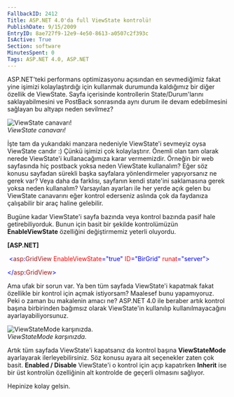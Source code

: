 ```yaml
---
FallbackID: 2412
Title: ASP.NET 4.0'da full ViewState kontrolü!
PublishDate: 9/15/2009
EntryID: 8ae727f9-12e9-4e50-8613-a0507c2f393c
IsActive: True
Section: software
MinutesSpent: 0
Tags: ASP.NET 4.0, ASP.NET
---
```

ASP.NET'teki performans optimizasyonu açısından en sevmediğimiz fakat
yine işimizi kolaylaştırdığı için kullanmak durumunda kaldığımız bir
diğer özellik de ViewState. Sayfa içerisinde kontrollerin
State/Durum'larını saklayabilmesini ve PostBack sonrasında aynı durum
ile devam edebilmesini sağlayan bu altyapı neden sevilmez?

![ViewState
canavarı!](http://cdn.daron.yondem.com/assets/2412/14092009_1.gif)\
*ViewState canavarı!*

İşte tam da yukarıdaki manzara nedeniyle ViewState'i sevmeyiz oysa
ViewState candır :) Çünkü işimizi çok kolaylaştırır. Önemli olan tam
olarak nerede ViewState'i kullanacağımıza karar vermemizdir. Örneğin bir
web sayfasında hiç postback yoksa neden ViewState kullanalım? Eğer söz
konusu sayfadan sürekli başka sayfalara yönlendirmeler yapıyorsanız ne
gerek var? Veya daha da farklısı, sayfanın kendi state'ini saklamasına
gerek yoksa neden kullanalım? Varsayılan ayarları ile her yerde açık
gelen bu ViewState canavarını eğer kontrol ederseniz aslında çok da
faydanıza çalışabilir bir araç haline gelebilir.

Bugüne kadar ViewState'i sayfa bazında veya kontrol bazında pasif hale
getirebiliyorduk. Bunun için basit bir şekilde kontrolümüzün
**EnableViewState** özelliğini değiştirmemiz yeterli oluyordu.

**[ASP.NET]**

 <span style="color: blue;">\<</span><span
style="color: #a31515;">asp</span><span
style="color: blue;">:</span><span
style="color: #a31515;">GridView</span> <span
style="color: red;">EnableViewState</span><span
style="color: blue;">="true"</span> <span
style="color: red;">ID</span><span
style="color: blue;">="BirGrid"</span> <span
style="color: red;">runat</span><span
style="color: blue;">="server"\></span>

<span style="color: blue;">\</</span><span
style="color: #a31515;">asp</span><span
style="color: blue;">:</span><span
style="color: #a31515;">GridView</span><span
style="color: blue;">\></span>

Ama ufak bir sorun var. Ya ben tüm sayfada ViewState'i kapatmak fakat
özellikle bir kontrol için açmak istiyorsam? Maalesef bunu yapamıyoruz.
Peki o zaman bu makalenin amacı ne? ASP.NET 4.0 ile beraber artık
kontrol başına birbirinden bağımsız olarak ViewState'in kullanılıp
kullanılmayacağını ayarlayabiliyorsunuz.

![ViewStateMode
karşınızda.](http://cdn.daron.yondem.com/assets/2412/14092009_2.gif)\
*ViewStateMode karşınızda.*

Artık tüm sayfada ViewState'i kapatsanız da kontrol başına
**ViewStateMode** ayarlayarak ilerleyebilirsiniz. Söz konusu ayara ait
seçenekler zaten çok basit. **Enabled / Disable** ViewState'i o kontrol
için açıp kapatırken **Inherit** ise bir üst kontrolün özelliğinin alt
kontrolde de geçerli olmasını sağlıyor.

Hepinize kolay gelsin.


